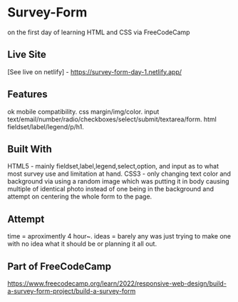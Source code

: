 # Survey-Form
on the first day of learning HTML and CSS via FreeCodeCamp

## Live Site
[See live on netlify] - https://survey-form-day-1.netlify.app/

## Features
ok mobile compatibility.
css margin/img/color.
input text/email/number/radio/checkboxes/select/submit/textarea/form.
html fieldset/label/legend/p/h1.

## Built With
HTML5 - mainly fieldset,label,legend,select,option, and input as to what most survey use and limitation at hand.
CSS3 - only changing text color and background via using a random image which was putting it in body causing multiple of identical photo instead of one being in the background and attempt on centering the whole form to the page.

## Attempt
time = aproximently 4 hour~.
ideas = barely any was just trying to make one with no idea what it should be or planning it all out.

## Part of FreeCodeCamp
https://www.freecodecamp.org/learn/2022/responsive-web-design/build-a-survey-form-project/build-a-survey-form
